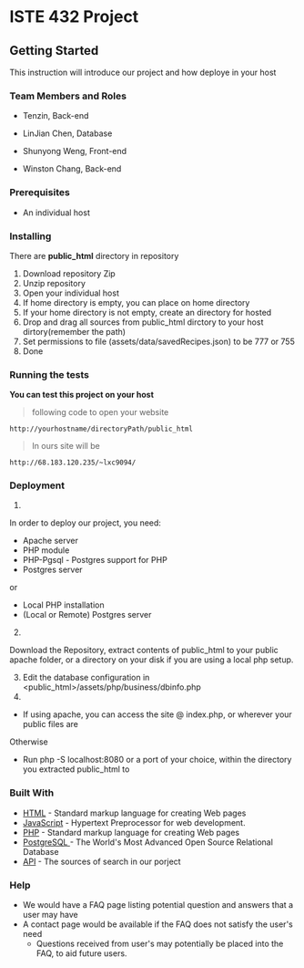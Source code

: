 # ISTE 432 Project
## Getting Started
This instruction will introduce our project and how deploye in your host

### Team Members and Roles
- Tenzin, Back-end

- LinJian Chen, Database

- Shunyong Weng, Front-end

- Winston Chang, Back-end

### Prerequisites
- An individual host

### Installing
There are __public_html__ directory in repository

1. Download repository Zip
2. Unzip repository
3. Open your individual host
4. If home directory is empty, you can place on home directory
5. If your home directory is not empty, create an directory for hosted
6. Drop and drag all sources from public_html dirctory to your host dirtory(remember the path)
7. Set permissions to file (assets/data/savedRecipes.json) to be 777 or 755
8. Done

### Running the tests
__You can test this project on your host__ 
> following code to open your website
```
http://yourhostname/directoryPath/public_html
```
> In ours site will be

```
http://68.183.120.235/~lxc9094/
```

### Deployment
1. 
In order to deploy our project, you need:
- Apache server
- PHP module
- PHP-Pgsql - Postgres support for PHP
- Postgres server

or
- Local PHP installation
- (Local or Remote) Postgres server

2.
Download the Repository, extract contents of public_html to your public apache folder, or a directory on your disk if you are using a local php setup.

3. Edit the database configuration in <public_html>/assets/php/business/dbinfo.php
4. 
* If using apache, you can access the site @ index.php, or wherever your public files are

Otherwise

* Run php -S localhost:8080 or a port of your choice, within the directory you extracted public_html to


### Built With
* [HTML](https://www.w3schools.com/html/html_intro.asp) - Standard markup language for creating Web pages
* [JavaScript](https://www.w3schools.com/js/) - Hypertext Preprocessor for web development.
* [PHP](https://en.wikipedia.org/wiki/PHP) - Standard markup language for creating Web pages
* [PostgreSQL ](https://www.postgresql.org/) - The World's Most Advanced Open Source Relational Database
* [API]() - The sources of search in our porject

### Help
* We would have a FAQ page listing potential question and answers that a user may have
* A contact page would be available if the FAQ does not satisfy the user's need
  * Questions received from user's may potentially be placed into the FAQ, to aid future users.

